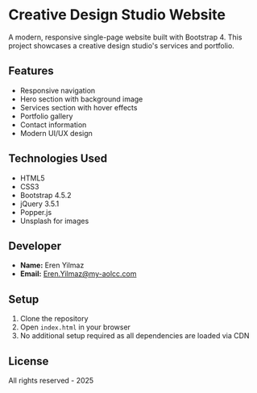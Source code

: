 # Creative Design Studio Website

A modern, responsive single-page website built with Bootstrap 4. This project showcases a creative design studio's services and portfolio.

## Features

- Responsive navigation
- Hero section with background image
- Services section with hover effects
- Portfolio gallery
- Contact information
- Modern UI/UX design

## Technologies Used

- HTML5
- CSS3
- Bootstrap 4.5.2
- jQuery 3.5.1
- Popper.js
- Unsplash for images

## Developer

- **Name:** Eren Yilmaz
- **Email:** Eren.Yilmaz@my-aolcc.com

## Setup

1. Clone the repository
2. Open `index.html` in your browser
3. No additional setup required as all dependencies are loaded via CDN

## License

All rights reserved - 2025
